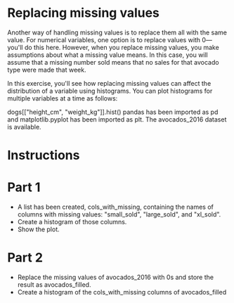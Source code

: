# Replacing missing values
Another way of handling missing values is to replace them all with the same value. For numerical variables, one option is to replace values with 0— you'll do this here. However, when you replace missing values, you make assumptions about what a missing value means. In this case, you will assume that a missing number sold means that no sales for that avocado type were made that week.

In this exercise, you'll see how replacing missing values can affect the distribution of a variable using histograms. You can plot histograms for multiple variables at a time as follows:

dogs[["height_cm", "weight_kg"]].hist()
pandas has been imported as pd and matplotlib.pyplot has been imported as plt. The avocados_2016 dataset is available.

# Instructions

# Part 1
- A list has been created, cols_with_missing, containing the names of columns with missing values: "small_sold", "large_sold", and "xl_sold".
- Create a histogram of those columns.
- Show the plot.

# Part 2
- Replace the missing values of avocados_2016 with 0s and store the result as avocados_filled.
- Create a histogram of the cols_with_missing columns of avocados_filled
